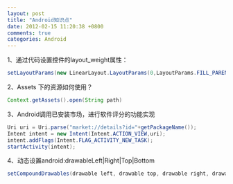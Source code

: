 ```yaml
---
layout: post
title: "Android知识点"
date: 2012-02-15 11:20:38 +0800
comments: true
categories: Android
---
```

1、通过代码设置控件的layout_weight属性：
```java 
setLayoutParams(new LinearLayout.LayoutParams(0,LayoutParams.FILL_PARENT, (1.0f / 4)));
```
2、Assets 下的资源如何使用？
```java 
Context.getAssets().open(String path)
```
3、Android调用已安装市场，进行软件评分的功能实现
```java 
Uri uri = Uri.parse("market://details?id="+getPackageName());  
Intent intent = new Intent(Intent.ACTION_VIEW,uri);  
intent.addFlags(Intent.FLAG_ACTIVITY_NEW_TASK);  
startActivity(intent); 
```
<!-- more -->
4、动态设置android:drawableLeft|Right|Top|Bottom
```java 
setCompoundDrawables(drawable left, drawable top, drawable right, drawable bottom)
```